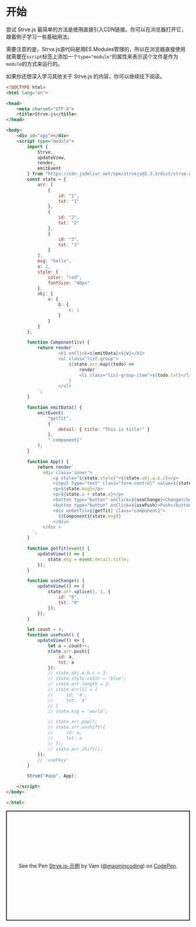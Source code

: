 # 开始
尝试 Strve.js 最简单的方法是使用直接引入CDN链接。你可以在浏览器打开它，跟着例子学习一些基础用法。

需要注意的是，Strve.js源代码是用ES Modules管理的，所以在浏览器直接使用就需要在`script`标签上添加一个`type="module"`的属性来表示这个文件是作为`module`的方式来运行的。

如果你还想深入学习其他关于 Strve.js 的内容，你可以继续往下阅读。

```html
<!DOCTYPE html>
<html lang="en">

<head>
    <meta charset="UTF-8">
    <title>Strve.js</title>
</head>

<body>
    <div id="app"></div>
    <script type="module">
        import {
            Strve,
            updateView,
            render,
            emitEvent
        } from "https://cdn.jsdelivr.net/npm/strvejs@2.3.3/dist/strve.esm.min.js";
        const state = {
            arr: [
                {
                    id: "1",
                    txt: "1"
                },
                {
                    id: "2",
                    txt: "2"
                },
                {
                    id: "3",
                    txt: "3"
                }
            ],
            msg: "hello",
            a: 2,
            style: {
                color: "red",
                fontSize: "40px"
            },
            obj: {
                a: {
                    b: {
                        c: 1
                    }
                }
            }
        };

        function Component1(v) {
            return render`
                    <h1 onClick=${emitData}>${v}</h1>
                    <ul class="list-group">
                        ${state.arr.map((todo) => 
                            render`
                            <li class="list-group-item">${todo.txt}</li>`)
                        }
                    </ul>
            `;
        }

        function emitData() {
            emitEvent(
                "getTit",
                {
                    detail: { title: "This is title!" }
                },
                ".component1"
            );
        }

        function App() {
            return render`
              <div class='inner'>
                  <p style="${state.style}">${state.obj.a.b.c}</p>
                  <input type="text" class="form-control" value=${state.obj.a.b.c}/>
                  <p>${state.msg}</p>
                  <p>${state.a + state.a}</p>
                  <button type="button" onClick=${useChange}>Change</button>
                  <button type="button" onClick=${usePush}>Push</button>
                  <div onGetTit=${getTit} class="component1">
                    ${Component1(state.msg)}
                  </div>
              </div >
          `;
        }

        function getTit(event) {
            updateView(() => {
                state.msg = event.detail.title;
            });
        }

        function useChange() {
            updateView(() => {
                state.arr.splice(1, 1, {
                    id: "0",
                    txt: "0"
                });
            });
        }

        let count = 4;
        function usePush() {
            updateView(() => {
                let a = count++;
                state.arr.push({
                    id: a,
                    txt: a
                });
                // state.obj.a.b.c = 3;
                // state.style.color = 'blue';
                // state.arr.length = 2;
                // state.arr[1] = {
                //     id: '4',
                //     txt: '4'
                // }
                // state.msg = 'world';

                // state.arr.pop();
                // state.arr.unshift({
                //     id: a,
                //     txt: a
                // });
                // state.arr.shift();
            });
            // 'useFkey'
        }

        Strve("#app", App);

    </script>
</body>

</html>
```

<p class="codepen" data-height="300" data-theme-id="dark" data-default-tab="html,result" data-slug-hash="MWOmyLW" data-preview="true" data-editable="true" data-user="maomincoding" style="height: 300px; box-sizing: border-box; display: flex; align-items: center; justify-content: center; border: 2px solid; margin: 1em 0; padding: 1em;">
  <span>See the Pen <a href="https://codepen.io/maomincoding/pen/MWOmyLW">
  Strve.js-示例</a> by Vam (<a href="https://codepen.io/maomincoding">@maomincoding</a>)
  on <a href="https://codepen.io">CodePen</a>.</span>
</p>
<component :is="'script'" async src="https://cpwebassets.codepen.io/assets/embed/ei.js"></component>